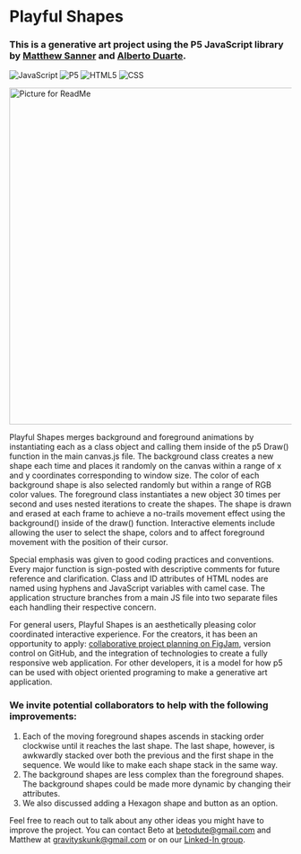 # Playful Shapes



### This is a generative art project using the P5 JavaScript library by [Matthew Sanner](https://github.com/gravityskunk) and [Alberto Duarte](https://github.com/betodute).

![JavaScript](https://img.shields.io/badge/-JavaScript-333333?logo=javascript) ![P5](https://img.shields.io/badge/-P5-333333?logo=p5.js) ![HTML5](https://img.shields.io/badge/-HTML5-333333?logo=HTML5) ![CSS](https://img.shields.io/badge/-CSS-333333?logo=css3)

<img width="600" alt="Picture for ReadMe" src="https://user-images.githubusercontent.com/20879642/214134617-38711b4d-c53c-4066-b6e7-feeeeb7aefd1.png">
   
Playful Shapes merges background and foreground animations by instantiating each as a class object and calling them inside of the p5 Draw() function in the main canvas.js file. The background class creates a new shape each time and places it randomly on the canvas within a range of x and y coordinates corresponding to window size. The color of each background shape is also selected randomly but within a range of RGB color values. The foreground class instantiates a new object 30 times per second and uses nested iterations to create the shapes. The shape is drawn and erased at each frame to achieve a no-trails movement effect using the background() inside of the draw() function. Interactive elements include allowing the user to select the shape, colors and to affect foreground movement with the position of their cursor.

Special emphasis was given to good coding practices and conventions. Every major function is sign-posted with descriptive comments for future reference and clarification. Class and ID attributes of HTML nodes are named using hyphens and JavaScript variables with camel case. The application structure branches from a main JS file into two separate files each handling their respective concern. 

For general users, Playful Shapes is an aesthetically pleasing color coordinated interactive experience. For the creators, it has been an opportunity to apply: [collaborative project planning on FigJam](https://www.figma.com/file/CWfoF63IoorAJmQqJWGczm/GenArtColabPrjct---Meeting-Notes?node-id=0%3A1&t=ZhXM7JwaabT7pTRr-1), version control on GitHub, and the integration of technologies to create a fully responsive web application. For other developers, it is a model for how p5 can be used with object oriented programing to make a generative art application.

### We invite potential collaborators to help with the following improvements:

1. Each of the moving foreground shapes ascends in stacking order clockwise until it reaches the last shape. The last shape, however, is awkwardly stacked over both the previous and the first shape in the sequence. We would like to make each shape stack in the same way.
2. The background shapes are less complex than the foreground shapes. The background shapes could be made more dynamic by changing their attributes.
3. We also discussed adding a Hexagon shape and button as an option.

Feel free to reach out to talk about any other ideas you might have to improve the project. You can contact Beto at betodute@gmail.com and Matthew at gravityskunk@gmail.com or on our [Linked-In group](https://www.linkedin.com/groups/14100375/).
